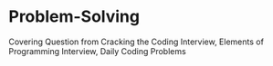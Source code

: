 # Problem-Solving
Covering Question from Cracking the Coding Interview, Elements of Programming Interview, Daily Coding Problems
